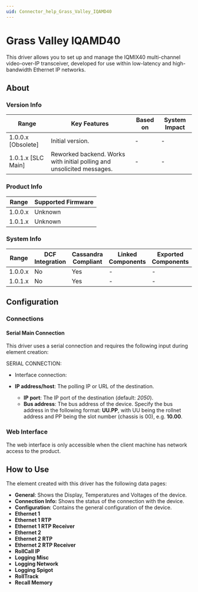 ```yaml
---
uid: Connector_help_Grass_Valley_IQAMD40
---
```


# Grass Valley IQAMD40

This driver allows you to set up and manage the IQMIX40 multi-channel video-over-IP transceiver, developed for use within low-latency and high-bandwidth Ethernet IP networks.

## About

### Version Info

| **Range**            | **Key Features**                                                       | **Based on** | **System Impact** |
|----------------------|------------------------------------------------------------------------|--------------|-------------------|
| 1.0.0.x \[Obsolete\] | Initial version.                                                       | \-           | \-                |
| 1.0.1.x \[SLC Main\] | Reworked backend. Works with initial polling and unsolicited messages. | \-           | \-                |

### Product Info

| **Range** | **Supported Firmware** |
|-----------|------------------------|
| 1.0.0.x   | Unknown                |
| 1.0.1.x   | Unknown                |

### System Info

| **Range** | **DCF Integration** | **Cassandra Compliant** | **Linked Components** | **Exported Components** |
|-----------|---------------------|-------------------------|-----------------------|-------------------------|
| 1.0.0.x   | No                  | Yes                     | \-                    | \-                      |
| 1.0.1.x   | No                  | Yes                     | \-                    | \-                      |

## Configuration

### Connections

#### Serial Main Connection

This driver uses a serial connection and requires the following input during element creation:

SERIAL CONNECTION:

- Interface connection:

- **IP address/host**: The polling IP or URL of the destination.
  - **IP port**: The IP port of the destination (default: *2050*).
  - **Bus address**: The bus address of the device. Specify the bus address in the following format: **UU.PP**, with UU being the rollnet address and PP being the slot number (chassis is 00), e.g. **10.00**.

### Web Interface

The web interface is only accessible when the client machine has network access to the product.

## How to Use

The element created with this driver has the following data pages:

- **General**: Shows the Display, Temperatures and Voltages of the device.
- **Connection Info:** Shows the status of the connection with the device.
- **Configuration**: Contains the general configuration of the device.
- **Ethernet 1**
- **Ethernet 1 RTP**
- **Ethernet 1 RTP Receiver**
- **Ethernet 2**
- **Ethernet 2 RTP**
- **Ethernet 2 RTP Receiver**
- **RollCall IP**
- **Logging Misc**
- **Logging Network**
- **Logging Spigot**
- **RollTrack**
- **Recall Memory**
